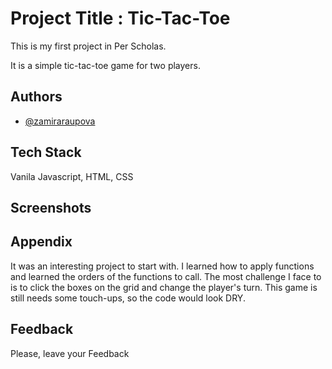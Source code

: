 
# Project Title : Tic-Tac-Toe

This is my first project in Per Scholas.

It is a simple tic-tac-toe game for two players.
## Authors

- [@zamiraraupova](https://www.github.com/zamiraraupova)

  
## Tech Stack 
 Vanila Javascript, HTML, CSS


  
## Screenshots



  
## Appendix

It was an interesting project to start with. 
I learned how to apply functions and learned the orders of the functions to call. 
The most challenge I face to is to click the boxes on the grid and change the player's turn. 
This game is still needs some touch-ups, so the code would look DRY. 

  
## Feedback

Please, leave your Feedback 
